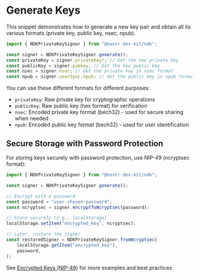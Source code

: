 # Generate Keys

This snippet demonstrates how to generate a new key pair and obtain all its various formats (private key, public key, nsec, npub).

```typescript
import { NDKPrivateKeySigner } from "@nostr-dev-kit/ndk";

const signer = NDKPrivateKeySigner.generate();
const privateKey = signer.privateKey!; // Get the hex private key
const publicKey = signer.pubkey; // Get the hex public key
const nsec = signer.nsec; // Get the private key in nsec format
const npub = signer.userSync.npub; // Get the public key in npub format
```

You can use these different formats for different purposes:

- `privateKey`: Raw private key for cryptographic operations
- `publicKey`: Raw public key (hex format) for verification
- `nsec`: Encoded private key format (bech32) - used for secure sharing when needed
- `npub`: Encoded public key format (bech32) - used for user identification

## Secure Storage with Password Protection

For storing keys securely with password protection, use NIP-49 (ncryptsec format):

```typescript
import { NDKPrivateKeySigner } from "@nostr-dev-kit/ndk";

const signer = NDKPrivateKeySigner.generate();

// Encrypt with a password
const password = "user-chosen-password";
const ncryptsec = signer.encryptToNcryptsec(password);

// Store securely (e.g., localStorage)
localStorage.setItem("encrypted_key", ncryptsec);

// Later, restore the signer
const restoredSigner = NDKPrivateKeySigner.fromNcryptsec(
    localStorage.getItem("encrypted_key"),
    password,
);
```

See [Encrypted Keys (NIP-49)](./encrypted-keys-nip49.md) for more examples and best practices.
